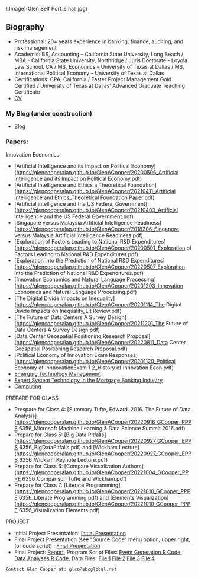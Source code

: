 ![Image](Glen Self Port_small.jpg)
## Biography

- Professional: 20+ years experience in banking, finance, auditing, and risk management
- Academic: BS, Accounting – California State University, Long Beach / MBA - California State University, Northridge / Juris Doctorate - Loyola Law School, CA / MS, Economics – University of Texas at Dallas / MS, International Political Economy – University of Texas at Dallas
- Certifications: CPA, California / Faster Project Management Gold Certified / University of Texas at Dallas' Advanced Graduate Teaching Certificate
- [CV](https://github.com/GlenCooperAlan/GlenACooper/blob/e218e77a99cfa9d2a367705ac7954878c9557bb9/GlenCooper_Resume_GetHub.pdf)

### My Blog (under construction)
- [Blog](https://glencooperalan.github.io/Blog/)

### Papers:
Innovation Economics
- [Artificial Intelligence and its Impact on Political Economy](https://glencooperalan.github.io/GlenACooper/20200506_Artificial Intelligence and its Impact on Political Economy.pdf)
- [Artificial Intelligence and Ethics a Theoretical Foundation](https://glencooperalan.github.io/GlenACooper/20210411_Artificial Intelligence and Ethics_Theoretical Foundation Paper.pdf)
- [Artificial intelligence and the US Federal Government](https://glencooperalan.github.io/GlenACooper/20210403_Artificial intelligence and the US Federal Government.pdf)
- [Singapore versus Malaysia Artificial Intelligence Readiness](https://glencooperalan.github.io/GlenACooper/2018206_Singapore versus Malaysia Artificial Intelligence Readiness.pdf)
- [Exploration of Factors Leading to National R&D Expenditures](https://glencooperalan.github.io/GlenACooper/20200501_Exploration of Factors Leading to National R&D Expenditures.pdf)
- [Exploration into the Prediction of National R&D Expenditures](https://glencooperalan.github.io/GlenACooper/20220507_Exploration into the Prediction of National R&D Expenditures.pdf)
- [Innovation Economics and Natural Language Processing](https://glencooperalan.github.io/GlenACooper/20201203_Innovation Economics and Natural Language Processing.pdf)
- [The Digital Divide Impacts on Inequality](https://glencooperalan.github.io/GlenACooper/20201114_The Digital Divide Impacts on Inequality_Lit Review.pdf)
- [The Future of Data Centers A Survey Design](https://glencooperalan.github.io/GlenACooper/20211201_The Future of Data Centers A Survey Design.pdf)
- [Data Center Geospatial Positioning Research Proposal](https://glencooperalan.github.io/GlenACooper/20220811_Data Center Geospatial Positioning Research Proposal.pdf)
- [Political Economy of Innovation Exam Responses](https://glencooperalan.github.io/GlenACooper/20201120_Political Economy of InnnovationExam 1 2_History of Innovation Econ.pdf)
- [Emerging Technology Management](https://glencooperalan.github.io/GlenACooper/19920101_Emerging_Tech_Mtg.PDF)
- [Expert System Technology in the Mortgage Banking Industry](https://metgp7-glen-cooper.shinyapps.io/19990101_Expert_Sys_Mort.pdf)
- [Computing](https://metgp7-glen-cooper.shinyapps.io/19920101_Computing.PDF) 

PREPARE FOR CLASS
- Prespare for Class 4: [Summary Tufte, Edward. 2016. The Future of Data Analysis](https://glencooperalan.github.io/GlenACooper/20220916_GCooper_PPPE 6356_Microsoft Machine Learning & Data Science Summit 2016.pdf)
- Prepare for Class 5: [Big Data Pitfalls](https://glencooperalan.github.io/GlenACooper/20220927_GCooper_EPPS 6356_BigDataPitfalls.pdf) and [Wickham Lecture](https://glencooperalan.github.io/GlenACooper/20220927_GCooper_EPPS 6356_Wickam_Keynote Lecture.pdf)
- Prepare for Class 6: [Compare Visualization Authors](https://glencooperalan.github.io/GlenACooper/20221004_GCooper_PPPE 6356_Comparison Tufte and Wickham.pdf)
- Prepare for Class 7: [Literate Programming](https://glencooperalan.github.io/GlenACooper/20221010_GCooper_PPPE 6356_Literate Programming.pdf) and [Elements Visualization](https://glencooperalan.github.io/GlenACooper/20221010_GCooper_PPPE 6356_Visualization Elements.pdf)

PROJECT
- Initial Project Presentation: [Initial Presentation](https://kiranjaura.quarto.pub/events_final/proposal.html#/title-slide)
- Final Project Presentation (see "Source Code" menu option, upper right, for code script) : [Final Presentation](https://t5904j-kjaura1.shinyapps.io/Storyboard/_w_529b15f0/Story.Rmd)
- Final Project: [Report](https://glencooperalan.github.io/GlenACooper/20201209_EPPS6356_FinalProject_Jaura_Cooper_Si_Sianan.pdf), Program Script Files: [Event Generation R Code,](https://glencooperalan.github.io/GlenACooper/20221209_EventGenerationScript.R) [Data Analyses R Code](https://glencooperalan.github.io/GlenACooper/20221209_Data_Analysis_R_script.R), Data Files: [File 1](https://glencooperalan.github.io/GlenACooper/ASEAN_Eventdata.json) [File 2](https://glencooperalan.github.io/GlenACooper/China-Global-Investment-Tracker-2022-SPRING-final-1.xlsx) [File 3](https://glencooperalan.github.io/GlenACooper/EPPS6356_Data4R_TEMP.xlsx) [File 4](https://glencooperalan.github.io/GlenACooper/EPPS6356_DatafromR.xlsx)


```
Contact Glen Cooper at: glco@sbcglobal.net
```
